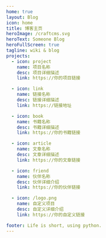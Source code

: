 ```yaml
---
home: true
layout: Blog
icon: home
title: 博客主页
heroImage: /craftcms.svg
heroText: Someone Blog
heroFullScreen: true
tagline: wiki & blog
projects:
  - icon: project
    name: 项目名称
    desc: 项目详细描述
    link: https://你的项目链接

  - icon: link
    name: 链接名称
    desc: 链接详细描述
    link: https://链接地址

  - icon: book
    name: 书籍名称
    desc: 书籍详细描述
    link: https://你的书籍链接

  - icon: article
    name: 文章名称
    desc: 文章详细描述
    link: https://你的文章链接

  - icon: friend
    name: 伙伴名称
    desc: 伙伴详细介绍
    link: https://你的伙伴链接

  - icon: /logo.png
    name: 自定义项目
    desc: 自定义详细介绍
    link: https://你的自定义链接

footer: Life is short, using python.
---
```

